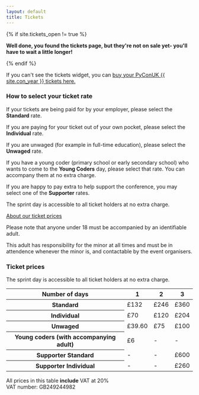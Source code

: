 ```yaml
---
layout: default
title: Tickets
---
```

{% if site.tickets_open != true %}<div class="box box_red"><p><strong>Well done, you found the tickets page, but they're not on sale yet- you'll have to wait a little longer!</strong></p></div>{% endif %}

<link rel="stylesheet" type="text/css" href="https://pretix.eu/ukpatl/PyConUK-{{ site.con_year }}/widget/v1.css">
<script type="text/javascript" src="https://pretix.eu/widget/v1.en.js" async></script>
<pretix-widget event="https://pretix.eu/ukpatl/PyConUK-{{ site.con_year }}/"></pretix-widget>

<p>If you can't see the tickets widget, you can <a href="https://pretix.eu/ukpatl/PyConUK-{{ site.con_year }}/">buy your PyConUK {{ site.con_year }} tickets here.</a></p>

<div class="box box_blue">
  <h3>How to select your ticket rate</h3>
  <p>If your tickets are being paid for by your employer, please select the <strong>Standard</strong> rate.</p>
  <p>If you are paying for your ticket out of your own pocket, please select the <strong>Individual</strong> rate.</p>
  <p>If you are unwaged (for example in full-time education), please select the <strong>Unwaged</strong> rate.</p>
  <p>If you have a young coder (primary school or early secondary school) who wants to come to the <strong>Young Coders</strong> day, please select that rate. You can accompany them at no extra charge.</p>
  <p>If you are happy to pay extra to help support the conference, you may select one of the <strong>Supporter</strong> rates.</p>
  <p>The sprint day is accessible to all ticket holders at no extra charge.</p>
  <a href="/tickets/about-our-ticket-prices/">About our ticket prices</a>
</div>

<div class="box box_red">
  <p>Please note that anyone under 18 must be accompanied by an identifiable adult.</p>
  <p>This adult has responsibility for the minor at all times and must be in attendence whenever the minor is, and contactable by the event organisers.</p>
</div>

<div class="box box_yellow">
  <h3>Ticket prices</h3>
  <p>The sprint day is accessible to all ticket holders at no extra charge.</p>
  <table class="table">
    <thead>
      <th scope="col">Number of days</th>
      <th scope="col">1</th>
      <th scope="col">2</th>
      <th scope="col">3</th>
    </thead>
    <tbody>
      <tr>
        <th scope="row">Standard</th>
        <td>£132</td>
        <td>£246</td>
        <td>£360</td>
      </tr>
      <tr>
        <th scope="row">Individual</th>
        <td>£70</td>
        <td>£120</td>
        <td>£204</td>
      </tr>
      <tr>
        <th scope="row">Unwaged</th>
        <td>£39.60</td>
        <td>£75</td>
        <td>£100</td>
      </tr>
      <tr>
        <th scope="row">Young coders (with accompanying adult)</th>
        <td>£6</td>
        <td>-</td>
        <td>-</td>
      </tr>
      <tr>
        <th scope="row">Supporter Standard</th>
        <td>-</td>
        <td>-</td>
        <td>£600</td>
      </tr>
      <tr>
        <th scope="row">Supporter Individual</th>
        <td>-</td>
        <td>-</td>
        <td>£260</td>
      </tr>
    </tbody>
  </table>

  <p>All prices in this table <strong>include</strong> VAT at 20%<br />
  VAT number: GB249244982</p>
</div>
